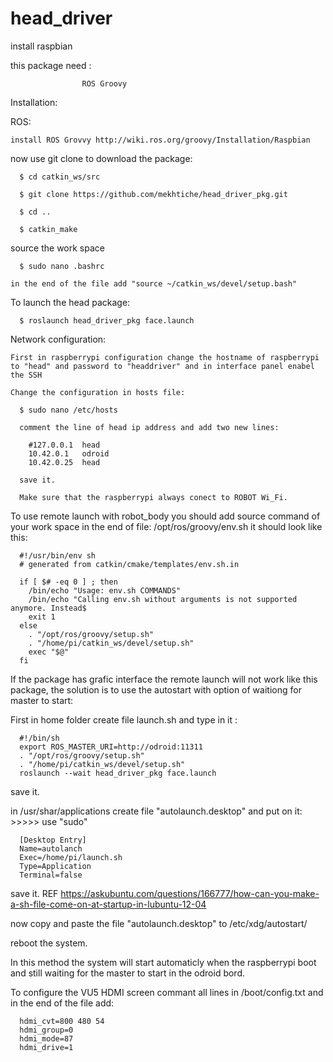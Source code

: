 # head_driver

install raspbian 

this package need : 

                    ROS Groovy 
                                       
Installation:

  ROS:
  
    install ROS Grovvy http://wiki.ros.org/groovy/Installation/Raspbian
 

  now use git clone to download the package:

      $ cd catkin_ws/src

      $ git clone https://github.com/mekhtiche/head_driver_pkg.git

      $ cd ..

      $ catkin_make
  
  source the work space
  
      $ sudo nano .bashrc
    
    in the end of the file add "source ~/catkin_ws/devel/setup.bash"
    
    
  To launch the head package:

      $ roslaunch head_driver_pkg face.launch
      
  Network configuration:
  
    First in raspberrypi configuration change the hostname of raspberrypi to "head" and password to "headdriver" and in interface panel enabel the SSH 
  
    Change the configuration in hosts file:
      
      $ sudo nano /etc/hosts
      
      comment the line of head ip address and add two new lines:
      
        #127.0.0.1  head
        10.42.0.1   odroid
        10.42.0.25  head
        
      save it.
      
      Make sure that the raspberrypi always conect to ROBOT Wi_Fi.
   
  To use remote launch with robot_body you should add source command of your work space in the end of file: /opt/ros/groovy/env.sh
  it should look like this:
  
      #!/usr/bin/env sh
      # generated from catkin/cmake/templates/env.sh.in

      if [ $# -eq 0 ] ; then
        /bin/echo "Usage: env.sh COMMANDS"
        /bin/echo "Calling env.sh without arguments is not supported anymore. Instead$
        exit 1
      else
        . "/opt/ros/groovy/setup.sh"
        . "/home/pi/catkin_ws/devel/setup.sh"
        exec "$@"
      fi

  If the package has grafic interface the remote launch will not work like this package, the solution is to use the autostart with option of waitiong for master to start:
  
  First in home folder create file launch.sh and type in it :
      
      #!/bin/sh
      export ROS_MASTER_URI=http://odroid:11311
      . "/opt/ros/groovy/setup.sh"
      . "/home/pi/catkin_ws/devel/setup.sh"
      roslaunch --wait head_driver_pkg face.launch
        
  save it.
    
  in /usr/shar/applications create file "autolaunch.desktop" and put on it: >>>>> use "sudo"
    
      [Desktop Entry]
      Name=autolanch
      Exec=/home/pi/launch.sh
      Type=Application
      Terminal=false
        
  save it. REF https://askubuntu.com/questions/166777/how-can-you-make-a-sh-file-come-on-at-startup-in-lubuntu-12-04

  now copy and paste the file "autolaunch.desktop" to /etc/xdg/autostart/

  reboot the system.
  
  In this method the system will start automaticly when the raspberrypi boot and still waiting for the master to start in the odroid bord.
  
  
To configure the VU5 HDMI screen commant all lines in /boot/config.txt and in the end of the file add:
      
      hdmi_cvt=800 480 54
      hdmi_group=0
      hdmi_mode=87
      hdmi_drive=1
      
      
